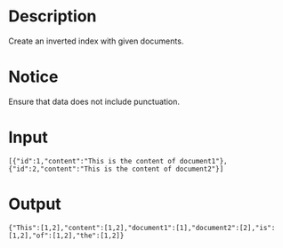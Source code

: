 # Description
Create an inverted index with given documents.

# Notice
Ensure that data does not include punctuation.

# Input
```
[{"id":1,"content":"This is the content of document1"}, {"id":2,"content":"This is the content of document2"}]
```

# Output
```
{"This":[1,2],"content":[1,2],"document1":[1],"document2":[2],"is":[1,2],"of":[1,2],"the":[1,2]}
```
